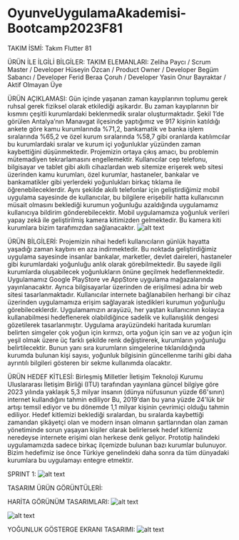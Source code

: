 # OyunveUygulamaAkademisi-Bootcamp2023F81
TAKIM İSMİ:
Takım Flutter 81

ÜRÜN İLE İLGİLİ BİLGİLER:
TAKIM ELEMANLARI:
Zeliha Paycı / Scrum Master / Developer
Hüseyin Özcan / Product Owner / Developer
Begüm Sabancı / Developer
Ferid Beraa Çoruh / Developer
Yasin Onur Bayraktar / Aktif Olmayan Üye

ÜRÜN AÇIKLAMASI:
Gün içinde yaşanan zaman kayıplarının toplumu gerek ruhsal gerek fiziksel olarak etkilediği
aşikardır. Bu zaman kayıplarının bir kısmını çeşitli kurumlardaki beklenmedik sıralar
oluşturmaktadır. Şekil 1’de görülen Antalya’nın Manavgat ilçesinde yaptığımız ve 917 kişinin
katıldığı ankete göre kamu kurumlarında %71,2, bankamatik ve banka işlem sıralarında
%65,2 ve özel kurum sıralarında %58,7 gibi oranlarda katılımcılar bu kurumlardaki sıralar ve
kurum içi yoğunluklar yüzünden zaman kaybettiğini düşünmektedir. Projemizin ortaya çıkış
amacı, bu problemin mütemadiyen tekrarlamasını engellemektir. Kullanıcılar cep telefonu,
bilgisayar ve tablet gibi akıllı cihazlardan web sitemize erişerek web sitesi üzerinden kamu
kurumları, özel kurumlar, hastaneler, bankalar ve bankamatikler gibi yerlerdeki yoğunlukları
birkaç tıklama ile öğrenebileceklerdir. Aynı şekilde akıllı telefonlar için geliştirdiğimiz mobil
uygulama sayesinde de kullanıcılar, bu bilgilere erişebilir hatta kullanıcının müsait olmasını
beklediği kurumun yoğunluğu azaldığında uygulamamız kullanıcıya bildirim
gönderebilecektir. Mobil uygulamamıza yoğunluk verileri yapay zekâ ile
geliştirilmiş kamera kitimizden gelmektedir. Bu kamera kiti kurumlara bizim tarafımızdan
sağlanacaktır.
![alt text](https://github.com/ZelihaPayci/OyunveUygulamaAkademisi-Bootcamp2023F81/assets/111893423/11fc8e8b-9c44-4574-b872-215de2a8b589)

ÜRÜN BİLGİLERİ:
Projemizin nihai hedefi kullanıcıların günlük hayatta yaşadığı zaman kaybını en aza
indirmektedir. Bu noktada geliştirdiğimiz uygulama sayesinde insanlar bankalar, marketler,
devlet daireleri, hastaneler gibi kurumlardaki yoğunluğu anlık olarak görebilmektedir.
Bu sayede ilgili kurumlarda oluşabilecek yoğunlukların önüne geçilmek hedeflenmektedir.
Uygulamamız Google PlayStore ve AppStore uygulama mağazalarında yayınlanacaktır.
Ayrıca bilgisayarlar üzerinden de erişilmesi adına bir web sitesi tasarlanmaktadır. Kullanıcılar
internete bağlanabilen herhangi bir cihaz üzerinden uygulamamıza erişim sağlayarak
istedikleri kurumun yoğunluğu görebileceklerdir. Uygulamamızın arayüzü, her yaştan
kullanıcının kolayca kullanabilmesi hedeflenerek olabildiğince sadelik ve kullanışlılık dengesi
gözetilerek tasarlanmıştır. Uygulama arayüzündeki haritada kurumları belirten simgeler çok
yoğun için kırmızı, orta yoğun için sarı ve az yoğun için yeşil olmak üzere üç farklı şekilde
renk değiştirerek, kurumların yoğunluğu belirtilecektir. Bunun yanı sıra kurumların
simgelerine tıklanıldığında kurumda bulunan kişi sayısı, yoğunluk bilgisinin güncellenme
tarihi gibi daha ayrıntılı bilgileri gösteren bir sekme kullanımda olacaktır.

ÜRÜN HEDEF KİTLESİ:
Birleşmiş Milletler İletişim Teknoloji Kurumu Uluslararası İletişim Birliği (ITU) tarafından
yayınlana güncel bilgiye göre 2023 yılında yaklaşık 5,3 milyar insanın (dünya nüfusunun
yüzde 66'sının) internet kullandığını tahmin ediliyor Bu, 2019'dan bu yana yüzde 24'lük
bir artışı temsil ediyor ve bu dönemde 1,1 milyar kişinin çevrimiçi olduğu tahmin ediliyor.
Hedef kitlemizi beklediği sıralardan, bu sıralarda kaybettiği zamandan şikâyetçi olan ve
modern insan olmanın şartlarından olan zaman yönetiminde sorun yaşayan kişiler olarak
belirlersek hedef kitlemiz neredeyse internete erişimi olan herkese denk geliyor. Prototip
halindeki uygulamamızda sadece birkaç ilçemizde bulunan bazı kurumlar bulunuyor.
Bizim hedefimiz ise önce Türkiye genelindeki daha sonra da tüm dünyadaki kurumlara bu
uygulamayı entegre etmektir.

SPRINT 1:
![alt text](https://github.com/ZelihaPayci/OyunveUygulamaAkademisi-Bootcamp2023F81/assets/111893423/6d1d5f98-93f7-419f-a7c3-699c8dd7987c)


TASARIM  ÜRÜN GÖRÜNTÜLERİ:

HARİTA GÖRÜNÜM TASARIMLARI:
![alt text](https://github.com/ZelihaPayci/OyunveUygulamaAkademisi-Bootcamp2023F81/assets/111893423/15690918-d210-4a38-9ec8-7e4ce9b8f9b2)

![alt text](https://github.com/ZelihaPayci/OyunveUygulamaAkademisi-Bootcamp2023F81/assets/111893423/d72c7f74-137e-4f1e-bff7-f671475419a2)

YOĞUNLUK GÖSTERGE EKRANI TASARIMI:
![alt text](https://github.com/ZelihaPayci/OyunveUygulamaAkademisi-Bootcamp2023F81/assets/111893423/098473f1-292c-4949-a825-a389c59a6eda)

